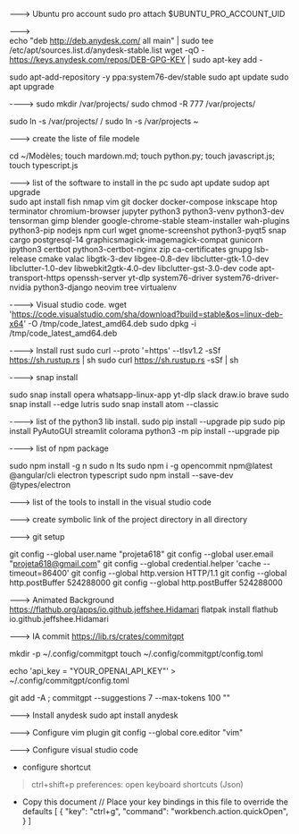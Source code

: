 
---> Ubuntu pro account
sudo pro attach $UBUNTU_PRO_ACCOUNT_UID

--->  
echo "deb http://deb.anydesk.com/ all main" | sudo tee /etc/apt/sources.list.d/anydesk-stable.list
wget -qO - https://keys.anydesk.com/repos/DEB-GPG-KEY | sudo apt-key add -


sudo apt-add-repository -y ppa:system76-dev/stable
sudo apt update 
sudo apt upgrade 

----> 
sudo mkdir /var/projects/
sudo chmod -R 777 /var/projects/

sudo ln -s /var/projects/ /
sudo ln -s /var/projects ~

---> create the liste of file modele
 
cd ~/Modèles; touch mardown.md; touch python.py; touch javascript.js; touch typescript.js

---> list of the software to install in the pc
sudo apt update 
sudop apt upgrade  
sudo apt install fish nmap vim git docker docker-compose inkscape htop terminator chromium-browser jupyter python3 python3-venv python3-dev tensorman gimp blender google-chrome-stable steam-installer wah-plugins python3-pip nodejs npm curl wget gnome-screenshot python3-pyqt5 snap cargo postgresql-14 graphicsmagick-imagemagick-compat gunicorn ipython3 certbot python3-certbot-nginx zip ca-certificates gnupg lsb-release cmake valac libgtk-3-dev libgee-0.8-dev libclutter-gtk-1.0-dev libclutter-1.0-dev libwebkit2gtk-4.0-dev libclutter-gst-3.0-dev code apt-transport-https openssh-server yt-dlp system76-driver system76-driver-nvidia python3-django neovim tree virtualenv


----> Visual studio code.
wget 'https://code.visualstudio.com/sha/download?build=stable&os=linux-deb-x64' -O /tmp/code_latest_amd64.deb
sudo dpkg -i /tmp/code_latest_amd64.deb

----> Install rust
sudo curl --proto '=https' --tlsv1.2 -sSf https://sh.rustup.rs | sh
sudo curl https://sh.rustup.rs -sSf | sh

----> snap install 

sudo snap install opera whatsapp-linux-app yt-dlp slack draw.io brave
sudo snap install --edge lutris 
sudo snap install atom --classic


----> list of the python3 lib install.
sudo pip install --upgrade pip
sudo pip install PyAutoGUI streamlit colorama
python3 -m pip install --upgrade pip

----> list of npm package

sudo npm install -g n
sudo n lts
sudo npm i -g opencommit npm@latest @angular/cli electron typescript
sudo npm install --save-dev @types/electron


---> list of the tools to install in the visual studio code 

---> create symbolic link of the project directory in all directory 
 

---> git setup 

git config --global user.name "projeta618"
git config --global user.email "projeta618@gmail.com"
git config --global credential.helper 'cache --timeout=86400'
git config --global http.version HTTP/1.1
git config --global http.postBuffer 524288000
git config --global http.postBuffer 524288000

---> Animated Background
https://flathub.org/apps/io.github.jeffshee.Hidamari
flatpak install flathub io.github.jeffshee.Hidamari

---> IA commit
https://lib.rs/crates/commitgpt

mkdir -p ~/.config/commitgpt
touch ~/.config/commitgpt/config.toml

echo 'api_key = "YOUR_OPENAI_API_KEY"' > ~/.config/commitgpt/config.toml

git add -A ; commitgpt --suggestions 7 --max-tokens 100 ""

---> Install anydesk
sudo apt install anydesk

---> Configure vim plugin
git config --global core.editor "vim"

---> Configure visual studio code

- configure shortcut 
> ctrl+shift+p
> preferences: open keyboard shortcuts (Json)
- Copy this document
// Place your key bindings in this file to override the defaults
[
    { "key": "ctrl+g", "command": "workbench.action.quickOpen", }
]

